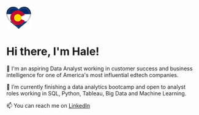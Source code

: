 ![cf](cf.png)

# Hi there, I'm Hale! 

👔 I'm an aspiring Data Analyst working in customer success and business intelligence for one of America's most influential edtech companies.  

🎯 I’m currently finishing a data analytics bootcamp and open to analyst roles working in SQL, Python, Tableau, Big Data and Machine Learning.  

📫 You can reach me on [LinkedIn](https://www.linkedin.com/in/halesoyster/)

